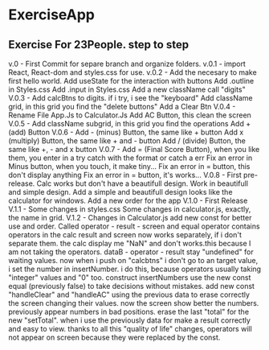 # ExerciseApp
Exercise For 23People. step to step  
-----------------------------------------
v.0   - First Commit for separe branch and organize folders.
v.0.1 - import React, React-dom and styles.css for use.
v.0.2 - Add the necesary to make first hello world. 
        Add useState for the interaction with buttons
        Add .outline in Styles.css
        Add .input in Styles.css 
        Add a new className call "digits" 
V.0.3 - Add calcBtns to digits. if i try, i see the "keyboard"
        Add className grid, in this grid you find the "delete buttons" 
        Add a Clear Btn
V.0.4 - Rename File App.Js to Calculator.Js
        Add AC Button, this clean the screen
V.0.5 - Add className subgrid, in this grid you find the operations
        Add + (add) Button
V.0.6 - Add - (minus) Button, the same like + button
        Add x (multiply) Button, the same like + and - button
        Add / (divide) Button, the same like +, - and x button
V.0.7 - Add = (Final Score Button), when you like them, you enter in a try catch with the format or catch a err
        Fix an error in Minus button, when you touch, it make tiny...
        Fix an error in = button, this don't display anything
        Fix an error in = button, it's works...
V.0.8 - First pre-release. Calc works but don't have a beautifull design. 
        Work in beautifull and simple design.
        Add a simple and beautifull design looks like the calculator for windows.
        Add a new order for the app
V.1.0 - First Release
V.1.1 - Some changes in styles.css
        Some changes in calculator.js, exactly, the name in grid. 
V.1.2 - Changes in Calculator.js
        add new const for better use and order. Called operator - result - screen and equal
        operator contains operators in the calc
        result and screen now works separately, if i don't separate them. the calc display me "NaN" and don't works.this because I am not taking the operators.
        dataB - operator - result stay "undefined" for waiting values.
        now when i push on "calcbtns" i don't go to an target value, i set the number in insertNumber. i do this, because operators usually taking "integer" values and "0" too. 
        construct insertNumbers use the new const equal (previously false) to take decisions without mistakes. 
        add new const "handleClear" and "handleAC" using the previous data to erase correctly the screen changing their values.
        now the screen show better the numbers. previously appear numbers in bad positions.
        erase the last "total" for the new "setTotal". when i use the previously data for make a result correctly and easy to view.
        thanks to all this "quality of life" changes, operators will not appear on screen because they were replaced by the const.
        
        
